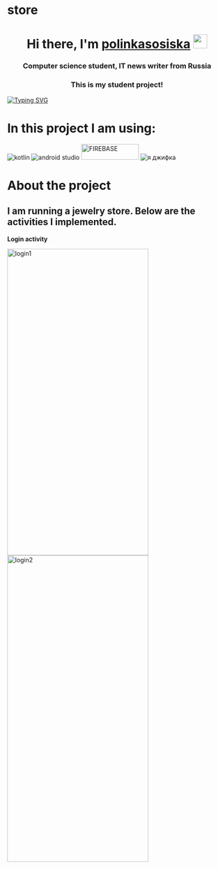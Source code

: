# store


<h1 align="center">Hi there, I'm <a href="https://store.ru/" target="_blank">polinkasosiska</a> 
<img src="https://github.com/blackcater/blackcater/raw/main/images/Hi.gif" height="32"/></h1>
<h3 align="center">Computer science student, IT news writer from Russia</h3>
<h3 align="center">This is my student project!</h3>

[![Typing SVG](https://readme-typing-svg.herokuapp.com?color=%2336BCF7&lines=My+project+is+still+under+development)](https://git.io/typing-svg)


<h1>In this project I am using:</h1>
<img src="https://camo.githubusercontent.com/a4e0893c9019a9d09c5d3fdb8b3b7c3e2d254c6733b06cbe7b0248fd536141d4/68747470733a2f2f696d672e736869656c64732e696f2f62616467652f6b6f746c696e2d2532333746353246462e7376673f7374796c653d666f722d7468652d6261646765266c6f676f3d6b6f746c696e266c6f676f436f6c6f723d7768697465" alt="kotlin">
<img src="https://camo.githubusercontent.com/bbcf428f2a433709e9cdcc0a3c2aff25823cf2dd6aeea993f3570695a74dfacc/68747470733a2f2f696d672e736869656c64732e696f2f62616467652f416e64726f696425323053747564696f2d3344444338342e7376673f7374796c653d666f722d7468652d6261646765266c6f676f3d616e64726f69642d73747564696f266c6f676f436f6c6f723d7768697465"  alt="android studio">
<img 
src="https://sun9-15.userapi.com/impg/hcIjFB6LiAftDGBe3XqijEYEIQ1gyngsz7x8BA/qw0KrUpjwAs.jpg?size=1322x361&quality=95&sign=95d9744487647eb33ddfe9c1acbe6ea2&type=album" width="132" height="36"  alt="FIREBASE">
<img  src="https://media.tenor.com/fTTVgygGDh8AAAAM/kitty-cat-sandwich.gif" alt="я джифка">

<h1>About the project</h1>
<h2>I am running a jewelry store. Below are the activities I implemented.</h2>
<p><b>Login activity</b></p>
<p>
<img  src="https://sun9-7.userapi.com/impg/7pp3ycOPofrQ5U4n3tw1Lmk-iRbj10WMVrQbfw/m6i6ryo3BIg.jpg?size=997x2160&quality=95&sign=b014386e6a4c9a329d8099e6ac3c3813&type=album"  width="324" height="702" alt="login1">
<img  src="https://sun9-9.userapi.com/impg/gTPlrLGlgbHfPpsPfplTPBjL98wi7ngQV2DQoQ/CocJhvv6l1g.jpg?size=997x2160&quality=95&sign=99ab99df4835dd0ee8ea6c1c26439628&type=album"  width="324" height="702" alt="login2">
 </p>
